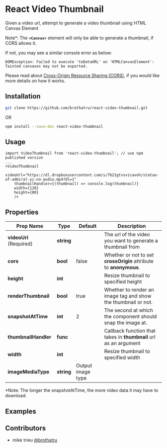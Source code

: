 # React Video Thumbnail
Given a video url, attempt to generate a video thumbnail using HTML Canvas Element

Note*: The **`<Canvas>`** element will only be able to generate a thumbnail, if CORS allows it.

If not, you may see a similar console error as below:
```
DOMException: Failed to execute 'toDataURL' on 'HTMLCanvasElement': Tainted canvases may not be exported.
```

Please read about [Cross-Origin Resource Sharing (CORS)](https://developer.mozilla.org/en-US/docs/Web/HTTP/CORS), if you would like more details on how it works.


## Installation

```bash
git clone https://github.com/brothatru/react-video-thumbnail.git
```
OR
```bash
npm install --save-dev react-video-thumbnail
```

## Usage

```es6
import VideoThumbnail from 'react-video-thumbnail'; // use npm published version
...
<VideoThumbnail
    videoUrl="https://dl.dropboxusercontent.com/s/7b21gtvsvicavoh/statue-of-admiral-yi-no-audio.mp4?dl=1"
    thumbnailHandler={(thumbnail) => console.log(thumbnail)}
    width={120}
    height={80}
    />
```


## Properties

| Prop Name | Type | Default | Description |
| --- | --- | --- | --- |
| **videoUrl** (Required) | **string** | | The url of the video you want to generate a thumbnail from |
| **cors** | **bool** | false |Whether or not to set **crossOrigin** attribute to **anonymous**. |
| **height** | **int** | | Resize thumbnail to specified height |
| **renderThumbnail** | **bool** | true | Whether to render an image tag and show the thumbnail or not. |
| **snapshotAtTime** | **int** | 2 | The second at which the component should snap the image at. |
| **thumbnailHandler** | **func** | | Callback function that takes in **thumbnail** url as an argument |
| **width** | **int** | | Resize thumbnail to specified width |
| **imageMediaType** | **string** | Output image type |

*Note: The longer the snapshotAtTime, the more video data it may have to download.

## Examples


## Contributors

- mike trieu [@brothatru](https://github.com/brothatru)

